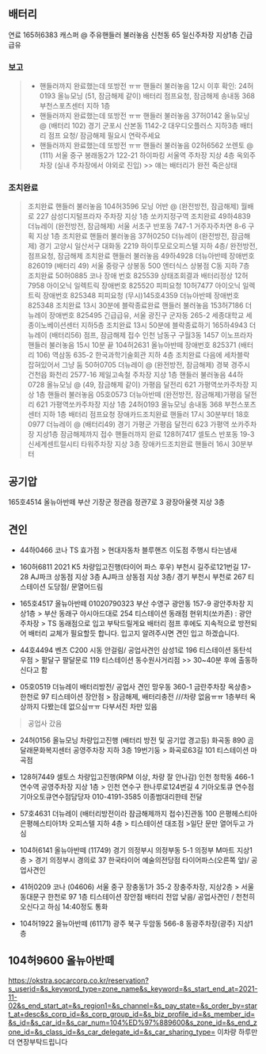 ## 배터리
연료
165허6383 캐스퍼 @ 주유핸들러 불러놓음 신천동 65  일신주차장 지상1층 긴급급유

### 보고
> * 핸들러까지 완료했는데 또방전 ㅠㅠ 핸들러 불러놓음 12시 이후 확인: 24허0193 올뉴모닝 (51, 잠금해제 같이) 배터리 점프요청, 잠금해제 송내동 368 부천스포츠센터 지하 1층
> * 핸들러까지 완료했는데 또방전 ㅠㅠ 핸들러 불러놓음 37허0142 올뉴모닝 @ (배터리 102) 경기 군포시 산본동 1142-2 대우디오플러스 지하3층   배터리 점프 요청/ 잠금해제 필요시 연락주세요
> * 핸들러까지 완료했는데 또방전 ㅠㅠ 핸들러 불러놓음 02허6562 쏘렌토 @ (111) 서울 중구 봉래동2가 122-21  하이파킹 서울역 주차장 지상 4층 옥외주차장 (실내 주차장에서 야외로 진입) >> 얘는 배터리가 완전 죽은상태
### 조치완료
> 조치완료 핸들러 불러놓음 104허3596 모닝 어반 @ (완전방전, 잠금해제) 월배로 227 삼성디지털프라자 주차장 지상 1층 쏘카지정구역
> 조치완료 49하4839 더뉴레이  (완전방전, 잠금해제)  서울 서초구 반포동 747-1 거주자주차면 8-6 구획 지상 1층
> 조치완료 핸들러 불러놓음 37허0250 더뉴레이 (완전방전, 잠금해제) 경기 고양시 일산서구 대화동 2219 하이투모로오피스텔 지하 4층/  완전방전, 점프요청, 잠금해제
> 조치완료 핸들러 불러놓음 49하4928 더뉴아반떼 장애번호 826019 (배터리 49) 서울 중랑구 상봉동 500 엔터식스 상봉점 C동 지하 7층 
> 조치완료 50허0885 코나 장애 번호 825539 상태조회결과 배터리정상
> 12허7958 아이오닉 일렉트릭 장애번호 825520 피피요청
> 10허7477 아이오닉 일렉트릭 장애번호 825348 피피요청
(무시)145호4359 더뉴아반떼 장애번호 825348
> 조치완료 13시 30분에 블락종료완료 핸들러 불러놓음 153허7186 더뉴레이 장애번호 825495 긴급급유, 서울 광진구 군자동 265-2 세종대학교 세종이노베이션센터 지하5층
> 조치완료 13시 50분에 블락종료하기 165하4943 더뉴레이 (배터리56) 점프, 잠금해제 접수 인천 남동구 구월3동 1457 이노프라자
> 핸들러 불러놓음 15시 10분 끝 104허2631 올뉴아반떼 장애번호 825371 (배터리 106) 역삼동 635-2 한국과학기술회관 지하 4층
> 조치완료 다음에 세차블락 잡혀있어서 그냥 둠 50허0705 더뉴레이 @ (완전방전, 잠금해제) 경북 경주시 건천읍 화천리 2577-16 제일고속철 주차장 지상 1층
> 핸들러 불러놓음 44하0728 올뉴모닝 @ (49, 잠금해제 같이) 가평읍 달전리 621 가평역쏘카주차장 지상 1층
> 핸들러 불러놓음 05호0573	더뉴아반떼    (완전방전, 잠금해제)가평읍 달전리 621 가평역쏘카주차장 지상 1층
24허0193	올뉴모닝  송내동 368 부천스포츠센터 지하 1층 배터리 점프요청 장애카드조치완료 핸들러 17시 30분부터
18호0977 더뉴레이 @	(배터리49) 경기 가평군 가평읍 달전리 623 가평역 쏘카주차장 지상1층 잠금해제까지 접수 핸들러까지 완료
128허7417 셀토스 반포동 19-3 신세계센트럴시티 타워주차장 지상 3층 장애카드조치완료 핸들러 16시 30분부터







## 공기압
165호4514	올뉴아반떼 부산 기장군 정관읍 정관7로 3 광장아울렛 지상 3층 

## 견인
* 44하0466 코나 TS 효가점 > 현대자동차 블루핸즈 이도점 주행시 타는냄새

* 160허6811 2021 K5 차량입고진행(타이어 파스 후우) 부천시 길주로121번길 17-28 AJ파크 상동점 지상 3층 AJ파크 상동점 지상 3층/  경기 부천시 부천로 267 티스테이션 도당점/ 문열어드림

* 165호4517 올뉴아반떼 
01020790323
부산 수영구 광안동 157-9 광안주차장 지상1층 > 부산 동래구 아시아드대로 254 티스테이션 동래점
현위치(쏘카존) : 광안주차장 > TS 동래점으로 입고 부탁드릴게요
배터리 점프 후에도 지속적으로 방전되어 배터리 교체가 필요할듯 합니다. 입고지 알려주시면 견인 입고 하겠습니다.

* 44호4494 벤츠 C200   시동 안걸림/ 공업사견인 삼성1로 196 티스테이션 동탄석우점 > 팔달구 팔달문로 119 티스테이션 동수원사거리점 >> 30~40분 후에 출동하신다고 함

* 05호0519	더뉴레이 배터리방전/ 공업사 견인 망우동 360-1 금란주차장 옥상층> 한천로 97 티스테이션 장안점 > 잠금해제, 배터리충전 ///차량 없음ㅠㅠ 1층부터 옥상까지 다봤는데 없으심ㅠㅠ 다부서진 차만 있음
>공업사 갔음 

* 24허0156	올뉴모닝 차량입고진행 (배터리 방전 및 공기압 경고등) 화곡동 890 곰달래문화복지센터 공영주차장 지하 3층 19번기둥 >  화곡로63길 101 티스테이션 마곡점

* 128허7449	셀토스 차량입고진행(RPM 이상, 차량 잘 안나감) 인천 청학동 466-1 연수역 공영주차장 지상 1층 > 인천 연수구 한나루로124번길 4 기아오토큐 연수점
기아오토큐연수점담당자 010-4191-3585 이종범대리한테 전달

* 57호4631 더뉴레이  (배터리방전이라 잠금해제까지 접수)진관동 100 은평헤스티아 은평헤스티아1차 오피스텔 지하 4층 > 티스테이션 대조점 >일단 문만 열어두고 가심

* 104허6141	올뉴아반떼  (11749) 경기 의정부시 의정부동 5-1 의정부 M마트 지상1층 > 경기 의정부시 경의로 37 한국타이어 예술의전당점 타이어파스(오른쪽 앞)/ 공업사견인 

* 41허0209	코나 (04606) 서울 중구 장충동1가 35-2 장충주차장, 지상2층 > 서울 동대문구 한천로 97 1층 티스테이션 장안점 배터리 전압 낮음/ 공업사견인 / 천천히 오신다고 하심 14:40정도 통화

* 104허1922	올뉴아반떼 (61171) 광주 북구 두암동 566-8 동광주차장(광주) 지상1층 

## 104허9600 올뉴아반떼
https://okstra.socarcorp.co.kr/reservation?s_userid=&s_keyword_type=zone_name&s_keyword=&s_start_end_at=2021-11-02&s_end_start_at=&s_region1=&s_channel=&s_pay_state=&s_order_by=start_at+desc&s_corp_id=&s_corp_group_id=&s_biz_profile_id=&s_member_id=&s_id=&s_car_id=&s_car_num=104%ED%97%889600&s_zone_id=&s_end_zone_id=&s_class_id=&s_car_delegate_id=&s_car_sharing_type=
이차량 하루만 더 연장부탁드립니다